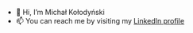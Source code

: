 - 👋 Hi, I’m Michał Kołodyński
- 📫 You can reach me by visiting my [LinkedIn profile](https://www.linkedin.com/in/michał-kołodyński-8616621a3)
